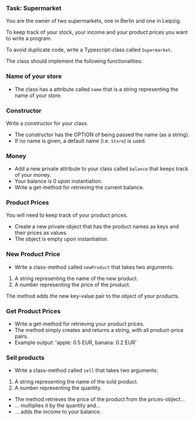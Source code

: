 ### Task: Supermarket

You are the owner of two supermarkets, one in Berlin and one in Leipzig.

To keep track of your stock, your income and your product prices you want to write a program.

To avoid duplicate code, write a Typescript-class called `Supermarket`.

The class should implement the following functionalities:

### Name of your store

- The class has a attribute called `name` that is a string representing the name of your store.

### Constructor

Write a constructor for your class.

- The constructor has the OPTION of being passed the name (as a string).
- If no name is given, a default name (i.e. `Store`) is used.

### Money

- Add a new private attribute to your class called `balance` that keeps track of your money.
- Your balance is 0 upon instantiation.
- Write a get-method for retrieving the current balance.

### Product Prices

You will need to keep track of your product prices.

- Create a new private object that has the product names as keys and their prices as values.
- The object is empty upon instantiation.

### New Product Price

- Write a class-method called `newProduct` that takes two arguments:

1. A string representing the name of the new product.
2. A number representing the price of the product.

The method adds the new key-value pair to the object of your products.

### Get Product Prices

- Write a get-method for retrieving your product prices.
- The method simply creates and returns a string, with all product-price pairs.
- Example output: 'apple: 0.5 EUR, banana: 0.2 EUR'

### Sell products

- Write a class-method called `sell` that takes two arguments:

1. A string representing the name of the sold product.
2. A number representing the quantity.

- The method retrieves the price of the product from the prices-object...
- ... multiplies it by the quantity and...
- ... adds the income to your balance.
